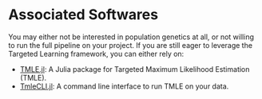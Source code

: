 # Associated Softwares

You may either not be interested in population genetics at all, or not willing to run the full pipeline on your project. If you are still eager to leverage the Targeted Learning framework, you can either rely on:

- [TMLE.jl](https://targene.github.io/TMLE.jl/stable/): A Julia package for Targeted Maximum Likelihood Estimation (TMLE).
- [TmleCLI.jl](https://github.com/TARGENE/TmleCLI.jl): A command line interface to run TMLE on your data.
